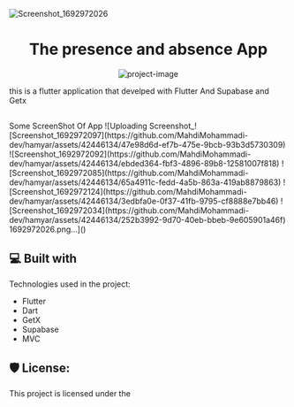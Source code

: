 ![Screenshot_1692972026](https://github.com/MahdiMohammadi-dev/hamyar/assets/42446134/fb8b7b48-a464-44ce-bb16-91b4f02b2cd4)<h1 align="center" id="title">The presence and absence App</h1>

<p align="center"><img src="https://socialify.git.ci/MahdiMohammadi-dev/hamyar/image?description=1&amp;descriptionEditable=The%20presence%20and%20absence%20App%20that%20developed%20with%20Flutter&amp;font=Inter&amp;language=1&amp;name=1&amp;owner=1&amp;pattern=Solid&amp;stargazers=1&amp;theme=Dark" alt="project-image"></p>

<p id="description">this is a flutter application that develped with Flutter And Supabase and Getx</p>


<h2></h2> Some ScreenShot Of App</h2>
  ![Uploading Screenshot_![Screenshot_1692972097](https://github.com/MahdiMohammadi-dev/hamyar/assets/42446134/47e98d6d-ef7b-475e-9bcb-93b3d5730309)
![Screenshot_1692972092](https://github.com/MahdiMohammadi-dev/hamyar/assets/42446134/ebded364-fbf3-4896-89b8-12581007f818)
![Screenshot_1692972085](https://github.com/MahdiMohammadi-dev/hamyar/assets/42446134/65a4911c-fedd-4a5b-863a-419ab8879863)
 ![Screenshot_1692972124](https://github.com/MahdiMohammadi-dev/hamyar/assets/42446134/3edbfa0e-0f37-41fb-9795-cf8888e7bb46)
![Screenshot_1692972034](https://github.com/MahdiMohammadi-dev/hamyar/assets/42446134/252b3992-9d70-40eb-bbeb-9e605901a46f)
1692972026.png…]()

  
<h2>💻 Built with</h2>

Technologies used in the project:

*   Flutter
*   Dart
*   GetX
*   Supabase
*   MVC

<h2>🛡️ License:</h2>

This project is licensed under the
